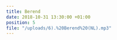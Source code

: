 ```yaml
---
title: Berend
date: 2018-10-31 13:30:00 +01:00
position: 5
file: "/uploads/6).%20Berend%20(NL).mp3"
---
```


